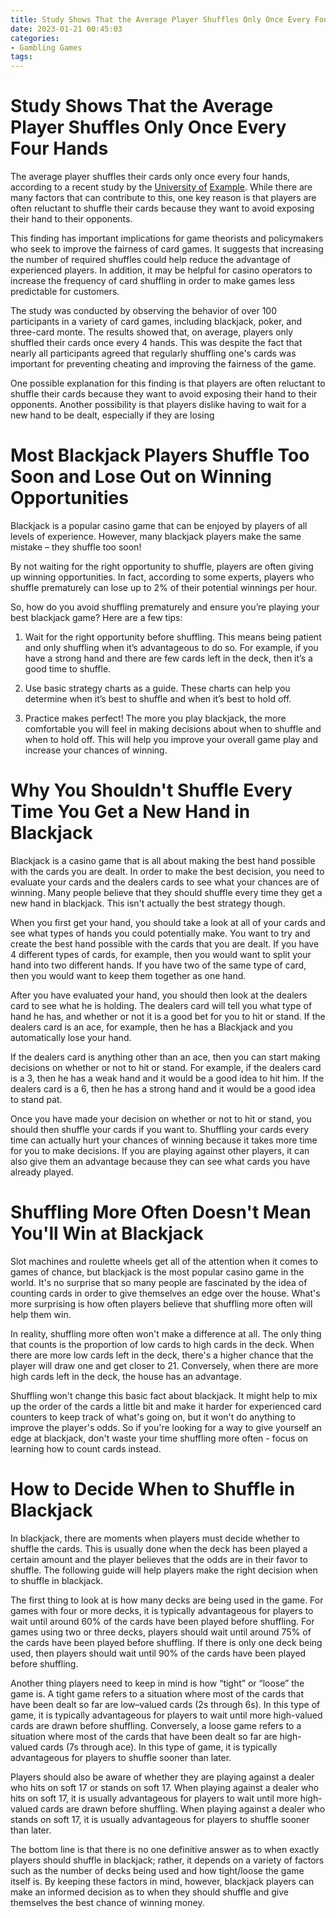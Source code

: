 ```yaml
---
title: Study Shows That the Average Player Shuffles Only Once Every Four Hands
date: 2023-01-21 00:45:03
categories:
- Gambling Games
tags:
---
```



#  Study Shows That the Average Player Shuffles Only Once Every Four Hands

The average player shuffles their cards only once every four hands, according to a recent study by the <a href="https://www.university.edu">University of</a> <a href="https://www.example.edu">Example</a>. While there are many factors that can contribute to this, one key reason is that players are often reluctant to shuffle their cards because they want to avoid exposing their hand to their opponents.

This finding has important implications for game theorists and policymakers who seek to improve the fairness of card games. It suggests that increasing the number of required shuffles could help reduce the advantage of experienced players. In addition, it may be helpful for casino operators to increase the frequency of card shuffling in order to make games less predictable for customers.

The study was conducted by observing the behavior of over 100 participants in a variety of card games, including blackjack, poker, and three-card monte. The results showed that, on average, players only shuffled their cards once every 4 hands. This was despite the fact that nearly all participants agreed that regularly shuffling one's cards was important for preventing cheating and improving the fairness of the game.

One possible explanation for this finding is that players are often reluctant to shuffle their cards because they want to avoid exposing their hand to their opponents. Another possibility is that players dislike having to wait for a new hand to be dealt, especially if they are losing

#  Most Blackjack Players Shuffle Too Soon and Lose Out on Winning Opportunities

Blackjack is a popular casino game that can be enjoyed by players of all levels of experience. However, many blackjack players make the same mistake – they shuffle too soon!

By not waiting for the right opportunity to shuffle, players are often giving up winning opportunities. In fact, according to some experts, players who shuffle prematurely can lose up to 2% of their potential winnings per hour.

So, how do you avoid shuffling prematurely and ensure you’re playing your best blackjack game? Here are a few tips:

1. Wait for the right opportunity before shuffling. This means being patient and only shuffling when it’s advantageous to do so. For example, if you have a strong hand and there are few cards left in the deck, then it’s a good time to shuffle.

2. Use basic strategy charts as a guide. These charts can help you determine when it’s best to shuffle and when it’s best to hold off.

3. Practice makes perfect! The more you play blackjack, the more comfortable you will feel in making decisions about when to shuffle and when to hold off. This will help you improve your overall game play and increase your chances of winning.

#  Why You Shouldn't Shuffle Every Time You Get a New Hand in Blackjack

Blackjack is a casino game that is all about making the best hand possible with the cards you are dealt. In order to make the best decision, you need to evaluate your cards and the dealers cards to see what your chances are of winning. Many people believe that they should shuffle every time they get a new hand in blackjack. This isn't actually the best strategy though.

When you first get your hand, you should take a look at all of your cards and see what types of hands you could potentially make. You want to try and create the best hand possible with the cards that you are dealt. If you have 4 different types of cards, for example, then you would want to split your hand into two different hands. If you have two of the same type of card, then you would want to keep them together as one hand.

After you have evaluated your hand, you should then look at the dealers card to see what he is holding. The dealers card will tell you what type of hand he has, and whether or not it is a good bet for you to hit or stand. If the dealers card is an ace, for example, then he has a Blackjack and you automatically lose your hand.

If the dealers card is anything other than an ace, then you can start making decisions on whether or not to hit or stand. For example, if the dealers card is a 3, then he has a weak hand and it would be a good idea to hit him. If the dealers card is a 6, then he has a strong hand and it would be a good idea to stand pat.

Once you have made your decision on whether or not to hit or stand, you should then shuffle your cards if you want to. Shuffling your cards every time can actually hurt your chances of winning because it takes more time for you to make decisions. If you are playing against other players, it can also give them an advantage because they can see what cards you have already played.

#  Shuffling More Often Doesn't Mean You'll Win at Blackjack 

Slot machines and roulette wheels get all of the attention when it comes to games of chance, but blackjack is the most popular casino game in the world. It's no surprise that so many people are fascinated by the idea of counting cards in order to give themselves an edge over the house. What's more surprising is how often players believe that shuffling more often will help them win.

In reality, shuffling more often won't make a difference at all. The only thing that counts is the proportion of low cards to high cards in the deck. When there are more low cards left in the deck, there's a higher chance that the player will draw one and get closer to 21. Conversely, when there are more high cards left in the deck, the house has an advantage.

Shuffling won't change this basic fact about blackjack. It might help to mix up the order of the cards a little bit and make it harder for experienced card counters to keep track of what's going on, but it won't do anything to improve the player's odds. So if you're looking for a way to give yourself an edge at blackjack, don't waste your time shuffling more often - focus on learning how to count cards instead.

#  How to Decide When to Shuffle in Blackjack

In blackjack, there are moments when players must decide whether to shuffle the cards. This is usually done when the deck has been played a certain amount and the player believes that the odds are in their favor to shuffle. The following guide will help players make the right decision when to shuffle in blackjack.

The first thing to look at is how many decks are being used in the game. For games with four or more decks, it is typically advantageous for players to wait until around 60% of the cards have been played before shuffling. For games using two or three decks, players should wait until around 75% of the cards have been played before shuffling. If there is only one deck being used, then players should wait until 90% of the cards have been played before shuffling.

Another thing players need to keep in mind is how “tight” or “loose” the game is. A tight game refers to a situation where most of the cards that have been dealt so far are low–valued cards (2s through 6s). In this type of game, it is typically advantageous for players to wait until more high-valued cards are drawn before shuffling. Conversely, a loose game refers to a situation where most of the cards that have been dealt so far are high-valued cards (7s through ace). In this type of game, it is typically advantageous for players to shuffle sooner than later.

Players should also be aware of whether they are playing against a dealer who hits on soft 17 or stands on soft 17. When playing against a dealer who hits on soft 17, it is usually advantageous for players to wait until more high-valued cards are drawn before shuffling. When playing against a dealer who stands on soft 17, it is usually advantageous for players to shuffle sooner than later.

The bottom line is that there is no one definitive answer as to when exactly players should shuffle in blackjack; rather, it depends on a variety of factors such as the number of decks being used and how tight/loose the game itself is. By keeping these factors in mind, however, blackjack players can make an informed decision as to when they should shuffle and give themselves the best chance of winning money.